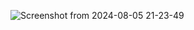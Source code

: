 ![Screenshot from 2024-08-05 21-23-49](https://github.com/user-attachments/assets/11eea6a0-16b4-43be-818c-12f9943f1779)
